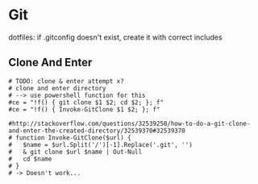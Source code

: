 Git
===

dotfiles: if .gitconfig doesn't exist, create it with correct includes


Clone And Enter
---------------
```
# TODO: clone & enter attempt x?
# clone and enter directory
# --> use powershell function for this
#ce = "!f() { git clone $1 $2; cd $2; }; f"
#ce = "!f() { Invoke-GitClone $1 $2; }; f"

#http://stackoverflow.com/questions/32539250/how-to-do-a-git-clone-and-enter-the-created-directory/32539370#32539370
# function Invoke-GitClone($url) {
#   $name = $url.Split('/')[-1].Replace('.git', '')
#   & git clone $url $name | Out-Null
#   cd $name
# }
# -> Doesn't work...
```
